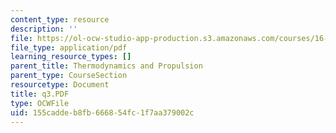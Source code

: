 ```yaml
---
content_type: resource
description: ''
file: https://ol-ocw-studio-app-production.s3.amazonaws.com/courses/16-01-unified-engineering-i-ii-iii-iv-fall-2005-spring-2006/155caddeb8fb666854fc1f7aa379002c_q3.PDF
file_type: application/pdf
learning_resource_types: []
parent_title: Thermodynamics and Propulsion
parent_type: CourseSection
resourcetype: Document
title: q3.PDF
type: OCWFile
uid: 155cadde-b8fb-6668-54fc-1f7aa379002c
---
```

